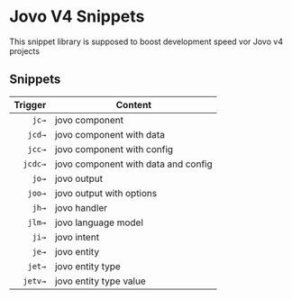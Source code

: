 # Jovo V4 Snippets

This snippet library is supposed to boost development speed vor Jovo v4 projects

## Snippets
|  Trigger | Content                               |
| -------: | --------------------------------------|
| `jc→`    | jovo component                        |
| `jcd→`   | jovo component with data              |
| `jcc→`   | jovo component with config            |
| `jcdc→`  | jovo component with data and config   |
| `jo→`    | jovo output                           |
| `joo→`   | jovo output with options              |
| `jh→`    | jovo handler                          |
| `jlm→`   | jovo language model                   |
| `ji→`    | jovo intent                           |
| `je→`    | jovo entity                           |
| `jet→`   | jovo entity type                      |
| `jetv→`  | jovo entity type value                |